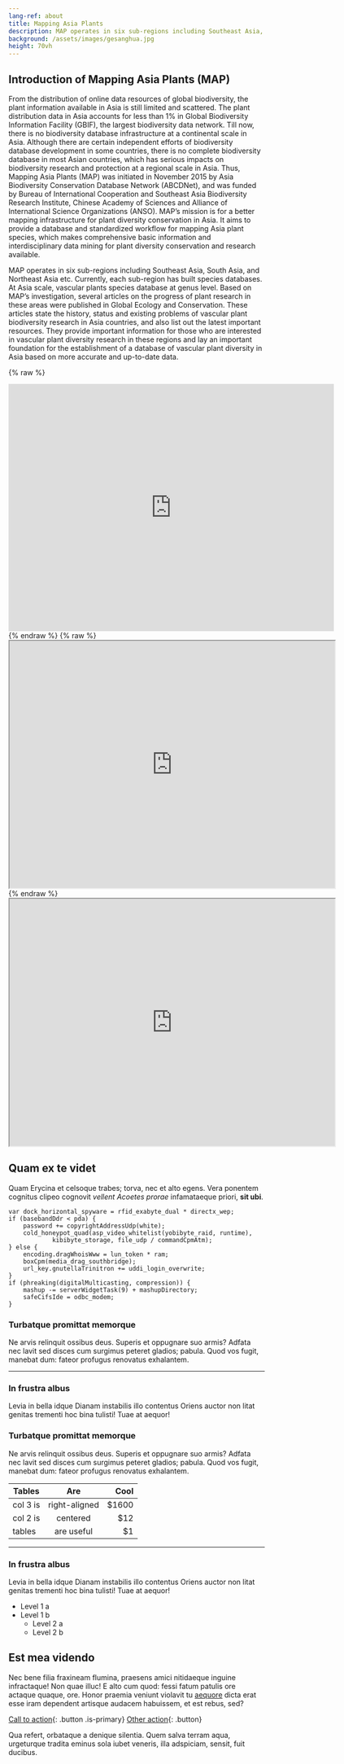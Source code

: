 ```yaml
---
lang-ref: about
title: Mapping Asia Plants
description: MAP operates in six sub-regions including Southeast Asia, South Asia, and Northeast Asia etc. Currently, each sub-region has built species databases. At Asia scale, vascular plants species database at genus level. 
background: /assets/images/gesanghua.jpg
height: 70vh
---
```


## Introduction of Mapping Asia Plants (MAP)

  From the distribution of online data resources of global biodiversity, the plant information available in Asia is still limited and scattered. The plant distribution data in Asia accounts for less than 1% in Global Biodiversity Information Facility (GBIF), the largest biodiversity data network. Till now, there is no biodiversity database infrastructure at a continental scale in Asia. Although there are certain independent efforts of biodiversity database development in some countries, there is no complete biodiversity database in most Asian countries, which has serious impacts on biodiversity research and protection at a regional scale in Asia. Thus, Mapping Asia Plants (MAP) was initiated in November 2015 by Asia Biodiversity Conservation Database Network (ABCDNet), and was funded by Bureau of International Cooperation and Southeast Asia Biodiversity Research Institute, Chinese Academy of Sciences and Alliance of International Science Organizations (ANSO). MAP’s mission is for a better mapping infrastructure for plant diversity conservation in Asia. It aims to provide a database and standardized workflow for mapping Asia plant species, which makes comprehensive basic information and interdisciplinary data mining for plant diversity conservation and research available. 

  MAP operates in six sub-regions including Southeast Asia, South Asia, and Northeast Asia etc. Currently, each sub-region has built species databases. At Asia scale, vascular plants species database at genus level. Based on MAP’s investigation, several articles on the progress of plant research in these areas were published in Global Ecology and Conservation. These articles state the history, status and existing problems of vascular plant biodiversity research in Asia countries, and also list out the latest important resources. They provide important information for those who are interested in vascular plant diversity research in these regions and lay an important foundation for the establishment of a database of vascular plant diversity in Asia based on more accurate and up-to-date data.

{% raw %}
<iframe frameborder="no" border="0" marginwidth="0" marginheight="0" width="640px" height="486px" src="http://www.baidu.com"> </iframe>
{% endraw %}
{% raw %}
<iframe   src="http://www.baidu.com" width="640px" height="486px"> </iframe>
{% endraw %}
<iframe src="http://www.baidu.com" width="640px" height="486px"> </iframe>

## Quam ex te videt

Quam Erycina et celsoque trabes; torva, nec et alto egens. Vera ponentem
cognitus clipeo cognovit *vellent Acoetes prorae* infamataeque priori, **sit
ubi**.

    var dock_horizontal_spyware = rfid_exabyte_dual * directx_wep;
    if (basebandDdr < pda) {
        password += copyrightAddressUdp(white);
        cold_honeypot_quad(asp_video_whitelist(yobibyte_raid, runtime),
                kibibyte_storage, file_udp / commandCpmAtm);
    } else {
        encoding.dragWhoisWww = lun_token * ram;
        boxCpm(media_drag_southbridge);
        url_key.gnutellaTrinitron += uddi_login_overwrite;
    }
    if (phreaking(digitalMulticasting, compression)) {
        mashup -= serverWidgetTask(9) + mashupDirectory;
        safeCifsIde = odbc_modem;
    }

### Turbatque promittat memorque

Ne arvis relinquit ossibus deus. Superis et oppugnare suo armis? Adfata nec
lavit sed disces cum surgimus peteret gladios; pabula. Quod vos fugit, manebat
dum: fateor profugus renovatus exhalantem.

--------

### In frustra albus

Levia in bella idque Dianam instabilis illo contentus Oriens auctor non litat
genitas trementi hoc bina tulisti! Tuae at aequor!

### Turbatque promittat memorque

Ne arvis relinquit ossibus deus. Superis et oppugnare suo armis? Adfata nec
lavit sed disces cum surgimus peteret gladios; pabula. Quod vos fugit, manebat
dum: fateor profugus renovatus exhalantem.

| Tables        | Are           | Cool  |
| ------------- |:-------------:| -----:|
| col 3 is      | right-aligned | $1600 |
| col 2 is      | centered      |   $12 |
| tables        | are useful    |    $1 |

--------

### In frustra albus

Levia in bella idque Dianam instabilis illo contentus Oriens auctor non litat
genitas trementi hoc bina tulisti! Tuae at aequor!

* Level 1 a
* Level 1 b
  * Level 2 a
  * Level 2 b

## Est mea videndo

Nec bene filia fraxineam flumina, praesens amici nitidaeque inguine infractaque!
Non quae illuc! E alto cum quod: fessi fatum patulis ore actaque quaque, ore.
Honor praemia veniunt violavit tu
[aequore](http://pete-munere.com/caeneus-dare.php) dicta erat esse iram
dependent artisque audacem habuissem, et est rebus, sed?

[Call to action](/data){: .button .is-primary} [Other action](/data){: .button}

Qua refert, orbataque a denique silentia. Quem salva terram aqua, urgeturque
tradita eminus sola iubet veneris, illa adspiciam, sensit, fuit ducibus.
